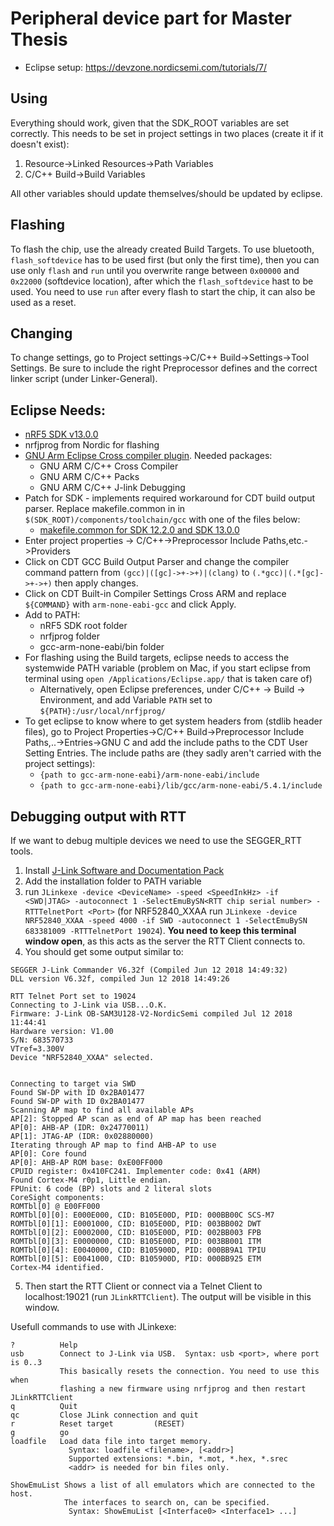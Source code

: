# Peripheral device part for Master Thesis


* Eclipse setup: https://devzone.nordicsemi.com/tutorials/7/ 

## Using

Everything should work, given that the SDK_ROOT variables are set correctly. This needs to be set in project settings in two places (create it if it doesn't exist): 

1. Resource->Linked Resources->Path Variables
2. C/C++ Build->Build Variables

All other variables should update themselves/should be updated by eclipse.

## Flashing

To flash the chip, use the already created Build Targets. To use bluetooth, `flash_softdevice` has to be used first (but only the first time), then you can use only `flash` and `run` until you overwrite range between `0x00000` and `0x22000` (softdevice location), after which the `flash_softdevice` hast to be used. You need to use `run` after every flash to start the chip, it can also be used as a reset.

## Changing

To change settings, go to Project settings->C/C++ Build->Settings->Tool Settings. Be sure to include the right Preprocessor defines and the correct linker script (under Linker-General). 

## Eclipse Needs:
*  [nRF5 SDK v13.0.0](http://www.nordicsemi.com/eng/nordic/Products/nRF5-SDK/nRF5-SDK-zip/59011) 
* nrfjprog from Nordic for flashing
* [GNU Arm Eclipse Cross compiler plugin](http://gnuarmeclipse.github.io/plugins/install/). Needed packages:
	* GNU ARM C/C++ Cross Compiler
	* GNU ARM C/C++ Packs
	* GNU ARM C/C++ J-link Debugging 
* 	Patch for SDK - implements required workaround for CDT build output parser. Replace makefile.common in in `$(SDK_ROOT)/components/toolchain/gcc` with one of the files below:
	*  [makefile.common for SDK 12.2.0 and SDK 13.0.0](https://devzone.nordicsemi.com/attachment/05f509ed4864da5b84af0a302766688b)
*   Enter project properties -> C/C++->Preprocessor Include Paths,etc.->Providers
* Click on CDT GCC Build Output Parser and change the compiler command pattern from `(gcc)|([gc]->+->+)|(clang)` to `(.*gcc)|(.*[gc]->+->+)` then apply changes.
* Click on CDT Built-in Compiler Settings Cross ARM and replace `${COMMAND}` with `arm-none-eabi-gcc` and click Apply.
* Add to PATH:
	* nRF5 SDK root folder
	* nrfjprog folder
	* gcc-arm-none-eabi/bin folder
* For flashing using the Build targets, eclipse needs to access the systemwide PATH variable (problem on Mac, if you start eclipse from terminal using `open /Applications/Eclipse.app/` that is taken care of)
	* Alternatively, open Eclipse preferences, under C/C++ -> Build -> Environment, and add Variable `PATH` set to `${PATH}:/usr/local/nrfjprog/`
* To get eclipse to know where to get system headers from (stdlib header files), go to Project Properties->C/C++ Build->Preprocessor Include Paths,..->Entries->GNU C and add the include paths to the CDT User Setting Entries. The include paths are (they sadly aren't carried with the project settings):
	* `{path to gcc-arm-none-eabi}/arm-none-eabi/include`
	* `{path to gcc-arm-none-eabi}/lib/gcc/arm-none-eabi/5.4.1/include`

	
## Debugging output with RTT

If we want to debug multiple devices we need to use the SEGGER_RTT tools.

1. Install [J-Link Software and Documentation Pack](https://www.segger.com/downloads/jlink)
2. Add the installation folder to PATH variable
3. run `JLinkexe -device <DeviceName> -speed <SpeedInkHz> -if <SWD|JTAG> -autoconnect 1 -SelectEmuBySN<RTT chip serial number> -RTTTelnetPort <Port>` (for NRF52840_XXAA run `JLinkexe -device NRF52840_XXAA -speed 4000 -if SWD -autoconnect 1 -SelectEmuBySN 683381009 -RTTTelnetPort 19024`). **You need to keep this terminal window open**, as this acts as the server the RTT Client connects to.
4. You should get some output similar to:

```
SEGGER J-Link Commander V6.32f (Compiled Jun 12 2018 14:49:32)
DLL version V6.32f, compiled Jun 12 2018 14:49:26

RTT Telnet Port set to 19024
Connecting to J-Link via USB...O.K.
Firmware: J-Link OB-SAM3U128-V2-NordicSemi compiled Jul 12 2018 11:44:41
Hardware version: V1.00
S/N: 683570733
VTref=3.300V
Device "NRF52840_XXAA" selected.


Connecting to target via SWD
Found SW-DP with ID 0x2BA01477
Found SW-DP with ID 0x2BA01477
Scanning AP map to find all available APs
AP[2]: Stopped AP scan as end of AP map has been reached
AP[0]: AHB-AP (IDR: 0x24770011)
AP[1]: JTAG-AP (IDR: 0x02880000)
Iterating through AP map to find AHB-AP to use
AP[0]: Core found
AP[0]: AHB-AP ROM base: 0xE00FF000
CPUID register: 0x410FC241. Implementer code: 0x41 (ARM)
Found Cortex-M4 r0p1, Little endian.
FPUnit: 6 code (BP) slots and 2 literal slots
CoreSight components:
ROMTbl[0] @ E00FF000
ROMTbl[0][0]: E000E000, CID: B105E00D, PID: 000BB00C SCS-M7
ROMTbl[0][1]: E0001000, CID: B105E00D, PID: 003BB002 DWT
ROMTbl[0][2]: E0002000, CID: B105E00D, PID: 002BB003 FPB
ROMTbl[0][3]: E0000000, CID: B105E00D, PID: 003BB001 ITM
ROMTbl[0][4]: E0040000, CID: B105900D, PID: 000BB9A1 TPIU
ROMTbl[0][5]: E0041000, CID: B105900D, PID: 000BB925 ETM
Cortex-M4 identified.

```

5. Then start the RTT Client or connect via a Telnet Client to localhost:19021
(run `JLinkRTTClient`). The output will be visible in this window.

Usefull commands to use with JLinkexe:

```
?          Help
usb        Connect to J-Link via USB.  Syntax: usb <port>, where port is 0..3
           This basically resets the connection. You need to use this when
           flashing a new firmware using nrfjprog and then restart JLinkRTTClient
q          Quit
qc         Close JLink connection and quit
r          Reset target         (RESET)
g          go
loadfile   Load data file into target memory.
             Syntax: loadfile <filename>, [<addr>]
             Supported extensions: *.bin, *.mot, *.hex, *.srec
             <addr> is needed for bin files only.
             
ShowEmuList Shows a list of all emulators which are connected to the host.
            The interfaces to search on, can be specified.
             Syntax: ShowEmuList [<Interface0> <Interface1> ...]

```
